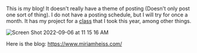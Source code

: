 This is my blog! It doesn't really have a theme of posting (Doesn't only post one sort of thing). I do not have a posting schedule, but I will try for once a month. It has my project for a [class](https://bootcamp.davidkane.info/) that I took this year, among other things. 

![Screen Shot 2022-09-06 at 11 15 16 AM](https://user-images.githubusercontent.com/110204835/188672320-9bb0a49d-4e1f-4141-bcc6-d70936342ffe.png)

Here is the blog: <https://www.miriamheiss.com/>

